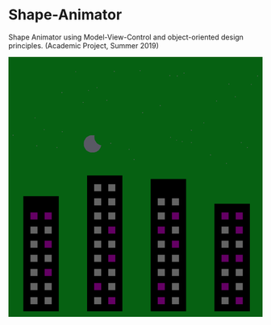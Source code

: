 # Shape-Animator

Shape Animator using Model-View-Control and object-oriented design principles. (Academic Project, Summer 2019)

![Example Image](https://github.com/DFinelli/Shape-Animator/blob/master/ExampleAnimation.png)
